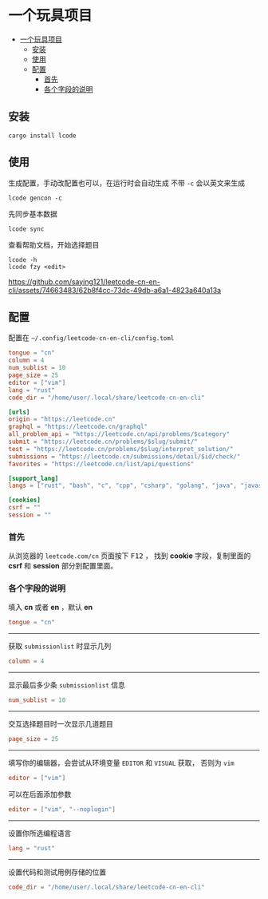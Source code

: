# 一个玩具项目

<!--toc:start-->
- [一个玩具项目](#一个玩具项目)
  - [安装](#安装)
  - [使用](#使用)
  - [配置](#配置)
    - [首先](#首先)
    - [各个字段的说明](#各个字段的说明)
<!--toc:end-->

## 安装

```shell
cargo install lcode
```

## 使用

生成配置，手动改配置也可以，在运行时会自动生成
不带 `-c` 会以英文来生成

```shell
lcode gencon -c
```

先同步基本数据

```shell
lcode sync
```

查看帮助文档，开始选择题目

```shell
lcode -h
lcode fzy <edit>
```

https://github.com/saying121/leetcode-cn-en-cli/assets/74663483/62b8f4cc-73dc-49db-a6a1-4823a640a13a

## 配置

配置在 `~/.config/leetcode-cn-en-cli/config.toml`

```toml
tongue = "cn"
column = 4
num_sublist = 10
page_size = 25
editor = ["vim"]
lang = "rust"
code_dir = "/home/user/.local/share/leetcode-cn-en-cli"

[urls]
origin = "https://leetcode.cn"
graphql = "https://leetcode.cn/graphql"
all_problem_api = "https://leetcode.cn/api/problems/$category"
submit = "https://leetcode.cn/problems/$slug/submit/"
test = "https://leetcode.cn/problems/$slug/interpret_solution/"
submissions = "https://leetcode.cn/submissions/detail/$id/check/"
favorites = "https://leetcode.cn/list/api/questions"

[support_lang]
langs = ["rust", "bash", "c", "cpp", "csharp", "golang", "java", "javascript", "kotlin", "mysql", "php", "python", "python3", "ruby", "scala", "swift", "typescript", "racket", "erlang", "elixir", "dart"]

[cookies]
csrf = ""
session = ""
```

### 首先

从浏览器的 `leetcode.com/cn` 页面按下 <kbd>F12</kbd> ，
找到 **cookie** 字段，复制里面的 **csrf** 和 **session** 部分到配置里面。

### 各个字段的说明

填入 **cn** 或者 **en** ，默认 **en**

```toml
tongue = "cn"
```

---

获取 `submissionlist` 时显示几列

```toml
column = 4
```

---

显示最后多少条 `submissionlist` 信息

```toml
num_sublist = 10
```

---

交互选择题目时一次显示几道题目

```toml
page_size = 25
```

---

填写你的编辑器，会尝试从环境变量 `EDITOR` 和 `VISUAL` 获取，
否则为 `vim`

```toml
editor = ["vim"]
```

可以在后面添加参数

```toml
editor = ["vim", "--noplugin"]
```

---

设置你所选编程语言

```toml
lang = "rust"
```

---

设置代码和测试用例存储的位置

```toml
code_dir = "/home/user/.local/share/leetcode-cn-en-cli"
```
